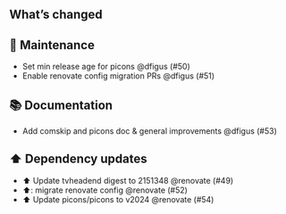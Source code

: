 ## What’s changed

## 🧰 Maintenance

- Set min release age for picons @dfigus (#50)
- Enable renovate config migration PRs @dfigus (#51)

## 📚 Documentation

- Add comskip and picons doc & general improvements @dfigus (#53)

## ⬆️ Dependency updates

- ⬆️ Update tvheadend digest to 2151348 @renovate (#49)
- ⬆️: migrate renovate config @renovate (#52)
- ⬆️ Update picons/picons to v2024 @renovate (#54)
